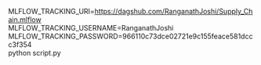 MLFLOW_TRACKING_URI=https://dagshub.com/RanganathJoshi/Supply_Chain.mlflow \
MLFLOW_TRACKING_USERNAME=RanganathJoshi \
MLFLOW_TRACKING_PASSWORD=966110c73dce02721e9c155feace581dccc3f354 \
python script.py